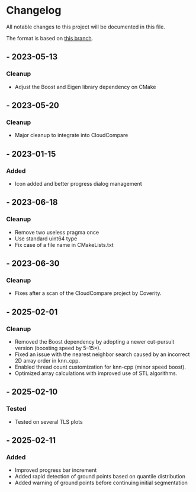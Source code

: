 # Changelog

All notable changes to this project will be documented in this file.

The format is based on [this branch](https://github.com/truebelief/cc-treeiso-plugin/tree/revert-7-optimize_treeiso_speed).


## - 2023-05-13
### Cleanup
- Adjust the Boost and Eigen library dependency on CMake

## - 2023-05-20
### Cleanup
- Major cleanup to integrate into CloudCompare

## - 2023-01-15
### Added
- Icon added and better progress dialog management

## - 2023-06-18
### Cleanup
- Remove two useless pragma once
- Use standard uint64 type
- Fix case of a file name in CMakeLists.txt

## - 2023-06-30
### Cleanup
- Fixes after a scan of the CloudCompare project by Coverity.

## - 2025-02-01
### Cleanup
- Removed the Boost dependency by adopting a newer cut-pursuit version (boosting speed by 5–15×).
- Fixed an issue with the nearest neighbor search caused by an incorrect 2D array order in knn_cpp.
- Enabled thread count customization for knn-cpp (minor speed boost).
- Optimized array calculations with improved use of STL algorithms.

## - 2025-02-10
### Tested
- Tested on several TLS plots

## - 2025-02-11
### Added
- Improved progress bar increment
- Added rapid detection of ground points based on quantile distribution
- Added warning of ground points before continuing initial segmentation

